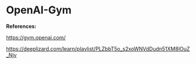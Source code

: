 # OpenAI-Gym
**References:**
 
 https://gym.openai.com/
 
 https://deeplizard.com/learn/playlist/PLZbbT5o_s2xoWNVdDudn51XM8lOuZ_Njv
